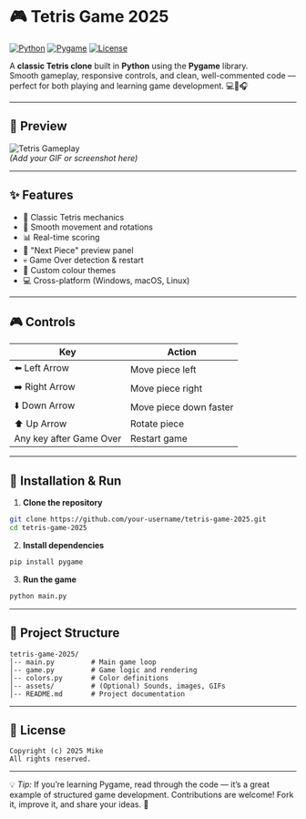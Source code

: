 
# 🎮 Tetris Game 2025

[![Python](https://img.shields.io/badge/Python-3.x-blue.svg?logo=python)](https://www.python.org/)
[![Pygame](https://img.shields.io/badge/Pygame-2.x-green.svg)](https://www.pygame.org/)
[![License](https://img.shields.io/badge/License-Copyright-lightgrey.svg)](#license)

A **classic Tetris clone** built in **Python** using the **Pygame** library.  
Smooth gameplay, responsive controls, and clean, well-commented code — perfect for both playing and learning game development. 💻🎨🎧

---

## 📸 Preview
![Tetris Gameplay](assets/preview.gif)  
*(*Add your GIF or screenshot here*)*

---

## ✨ Features
- 🧩 Classic Tetris mechanics
- 🎯 Smooth movement and rotations
- 📊 Real-time scoring
- 🔮 "Next Piece" preview panel
- 💀 Game Over detection & restart
- 🎨 Custom colour themes
- 💻 Cross-platform (Windows, macOS, Linux)

---

## 🎮 Controls

| Key               | Action                  |
|-------------------|-------------------------|
| ⬅️ Left Arrow      | Move piece left         |
| ➡️ Right Arrow     | Move piece right        |
| ⬇️ Down Arrow      | Move piece down faster  |
| ⬆️ Up Arrow        | Rotate piece            |
| Any key after Game Over | Restart game       |

---

## 🚀 Installation & Run

1. **Clone the repository**
```bash
git clone https://github.com/your-username/tetris-game-2025.git
cd tetris-game-2025
````

2. **Install dependencies**

```bash
pip install pygame
```

3. **Run the game**

```bash
python main.py
```

---

## 📂 Project Structure

```
tetris-game-2025/
│-- main.py         # Main game loop
│-- game.py         # Game logic and rendering
│-- colors.py       # Color definitions
│-- assets/         # (Optional) Sounds, images, GIFs
│-- README.md       # Project documentation
```

---

## 📜 License

```
Copyright (c) 2025 Mike
All rights reserved.
```

---

💡 *Tip:*
If you’re learning Pygame, read through the code — it’s a great example of structured game development.
Contributions are welcome! Fork it, improve it, and share your ideas. 🚀

